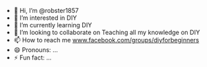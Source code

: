 - 👋 Hi, I’m @robster1857
- 👀 I’m interested in DIY
- 🌱 I’m currently learning DIY
- 💞️ I’m looking to collaborate on Teaching all my knowledge on DIY
- 📫 How to reach me www.facebook.com/groups/diyforbeginners
- 😄 Pronouns: ...
- ⚡ Fun fact: ...

<!---
robster1857/robster1857 is a ✨ special ✨ repository because its `README.md` (this file) appears on your GitHub profile.
You can click the Preview link to take a look at your changes.
--->
